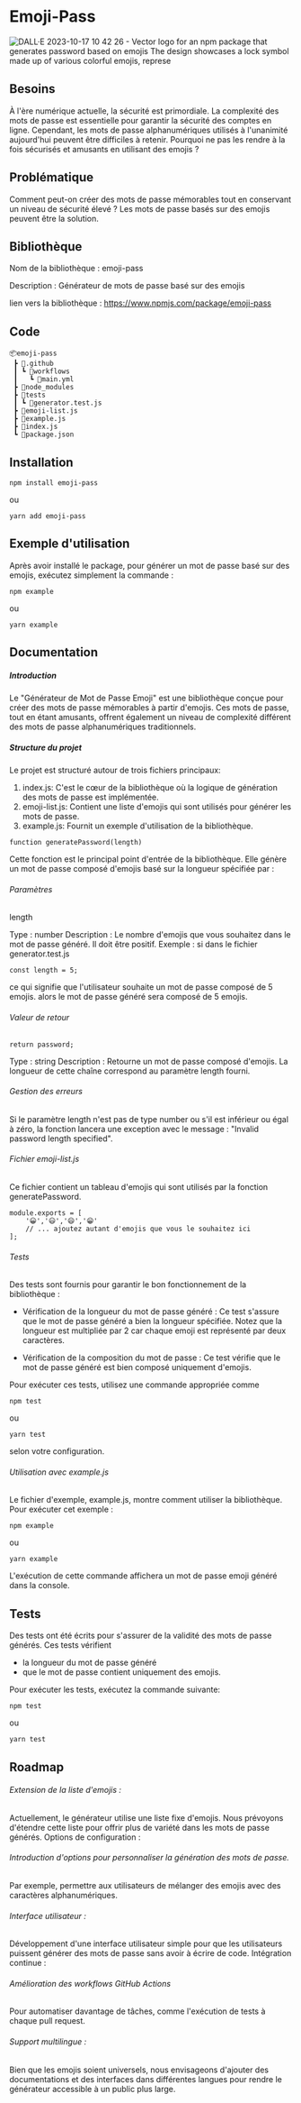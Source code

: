 # Emoji-Pass
![DALL·E 2023-10-17 10 42 26 - Vector logo for an npm package that generates password based on emojis  The design showcases a lock symbol made up of various colorful emojis, represe](https://github.com/CanarDev/Emoji-Pass/assets/87917626/8dca39a5-d844-4b0c-9bea-366ef920f220)

## Besoins
À l'ère numérique actuelle, la sécurité est primordiale. La complexité des mots de passe est essentielle pour garantir la sécurité des comptes en ligne. Cependant, les mots de passe alphanumériques utilisés à l'unanimité aujourd'hui peuvent être difficiles à retenir.
 Pourquoi ne pas les rendre à la fois sécurisés et amusants en utilisant des emojis ?

## Problématique
Comment peut-on créer des mots de passe mémorables tout en conservant un niveau de sécurité élevé ? Les mots de passe basés sur des emojis peuvent être la solution.

## Bibliothèque

Nom de la bibliothèque : emoji-pass

Description : Générateur de mots de passe basé sur des emojis

lien vers la bibliothèque : https://www.npmjs.com/package/emoji-pass


## Code

```
📦emoji-pass
 ┣ 📂.github
 ┃ ┗ 📂workflows
 ┃   ┗ 📜main.yml
 ┣ 📂node_modules
 ┣ 📂tests
 ┃ ┗ 📜generator.test.js
 ┣ 📜emoji-list.js
 ┣ 📜example.js
 ┣ 📜index.js
 ┗ 📜package.json
```


## Installation

```
npm install emoji-pass
``` 
ou 

```
yarn add emoji-pass
```

## Exemple d'utilisation

Après avoir installé le package, pour générer un mot de passe basé sur des emojis, exécutez simplement la commande :

```
npm example
``` 
ou 

```
yarn example
```

## Documentation 

##### Introduction
Le "Générateur de Mot de Passe Emoji" est une bibliothèque conçue pour créer des mots de passe mémorables à partir d'emojis. Ces mots de passe, tout en étant amusants, offrent également un niveau de complexité différent des mots de passe alphanumériques traditionnels.

##### Structure du projet

Le projet est structuré autour de trois fichiers principaux:

1. index.js: C'est le cœur de la bibliothèque où la logique de génération des mots de passe est implémentée.
2. emoji-list.js: Contient une liste d'emojis qui sont utilisés pour générer les mots de passe.
3. example.js: Fournit un exemple d'utilisation de la bibliothèque.

```
function generatePassword(length) 
```
Cette fonction est le principal point d'entrée de la bibliothèque. Elle génère un mot de passe composé d'emojis basé sur la longueur spécifiée par : 

###### Paramètres

length

Type : number
Description : Le nombre d'emojis que vous souhaitez dans le mot de passe généré. Il doit être positif.
Exemple : si dans le fichier generator.test.js 
```
const length = 5;
```
ce qui signifie que l'utilisateur souhaite un mot de passe composé de 5 emojis.
alors le mot de passe généré sera composé de 5 emojis.


###### Valeur de retour

```
return password;
```

Type : string
Description : Retourne un mot de passe composé d'emojis. La longueur de cette chaîne correspond au paramètre length fourni.

###### Gestion des erreurs
Si le paramètre length n'est pas de type number ou s'il est inférieur ou égal à zéro, la fonction lancera une exception avec le message : "Invalid password length specified".

###### Fichier emoji-list.js
Ce fichier contient un tableau d'emojis qui sont utilisés par la fonction generatePassword.

```
module.exports = [
    '😀','😃','😄','😁'
    // ... ajoutez autant d'emojis que vous le souhaitez ici
];
```
###### Tests
Des tests sont fournis pour garantir le bon fonctionnement de la bibliothèque :

- Vérification de la longueur du mot de passe généré : Ce test s'assure que le mot de passe généré a bien la longueur spécifiée. Notez que la longueur est multipliée par 2 car chaque emoji est représenté par deux caractères.

- Vérification de la composition du mot de passe : Ce test vérifie que le mot de passe généré est bien composé uniquement d'emojis.

Pour exécuter ces tests, utilisez une commande appropriée comme 
```
npm test
``` 
ou 
```
yarn test
```
selon votre configuration.

###### Utilisation avec example.js
Le fichier d'exemple, example.js, montre comment utiliser la bibliothèque. Pour exécuter cet exemple :

```
npm example
``` 
ou 

```
yarn example
```

L'exécution de cette commande affichera un mot de passe emoji généré dans la console.

## Tests

Des tests ont été écrits pour s'assurer de la validité des mots de passe générés. Ces tests vérifient 
- la longueur du mot de passe généré 
- que le mot de passe contient uniquement des emojis.

Pour exécuter les tests, exécutez la commande suivante:

```
npm test
``` 
ou 

```
yarn test
```


## Roadmap

###### Extension de la liste d'emojis :
Actuellement, le générateur utilise une liste fixe d'emojis. Nous prévoyons d'étendre cette liste pour offrir plus de variété dans les mots de passe générés.
Options de configuration :

###### Introduction d'options pour personnaliser la génération des mots de passe.
Par exemple, permettre aux utilisateurs de mélanger des emojis avec des caractères alphanumériques.

###### Interface utilisateur :
Développement d'une interface utilisateur simple pour que les utilisateurs puissent générer des mots de passe sans avoir à écrire de code.
Intégration continue :

###### Amélioration des workflows GitHub Actions
 Pour automatiser davantage de tâches, comme l'exécution de tests à chaque pull request.

###### Support multilingue :

Bien que les emojis soient universels, nous envisageons d'ajouter des documentations et des interfaces dans différentes langues pour rendre le générateur accessible à un public plus large.